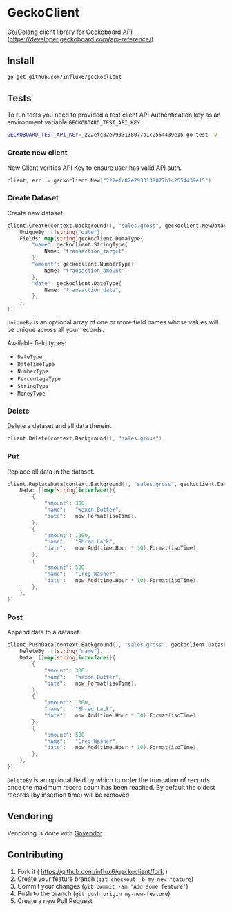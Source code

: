 # GeckoClient
Go/Golang client library for Geckoboard API (https://developer.geckoboard.com/api-reference/).

## Install

```bash
go get github.com/influx6/geckoclient
```

## Tests

To run tests you need to provided a test client API Authentication key as an environment variable `GECKOBOARD_TEST_API_KEY`.

```bash
GECKOBOARD_TEST_API_KEY=_222efc82e7933138077b1c2554439e15 go test -v
```

### Create new client

New Client verifies API Key to ensure user has valid API auth.

```go
client, err := geckoclient.New("222efc82e7933138077b1c2554439e15")
```

### Create Dataset

Create new dataset.

```go
client.Create(context.Background(), "sales.gross", geckoclient.NewDataset{
	UniqueBy: []string{"date"},
	Fields: map[string]geckoclient.DataType{
		"name": geckoclient.StringType{
			Name: "transaction_target",
		},
		"amount": geckoclient.NumberType{
			Name: "transaction_amount",
		},
		"date": geckoclient.DateType{
			Name: "transaction_date",
		},
	},
})
```

`UniqueBy` is an optional array of one or more field names whose values will be unique across all your records.

Available field types:

- `DateType`
- `DateTimeType`
- `NumberType`
- `PercentageType`
- `StringType`
- `MoneyType`


### Delete

Delete a dataset and all data therein.

```go
client.Delete(context.Background(), "sales.gross")
```

### Put

Replace all data in the dataset.

```go
client.ReplaceData(context.Background(), "sales.gross", geckoclient.Dataset{
	Data: []map[string]interface{}{
		{
			"amount": 300,
			"name":   "Waxon Butter",
			"date":   now.Format(isoTime),
		},
		{
			"amount": 1300,
			"name":   "Shred Lack",
			"date":   now.Add(time.Hour * 30).Format(isoTime),
		},
		{
			"amount": 500,
			"name":   "Creg Washer",
			"date":   now.Add(time.Hour * 10).Format(isoTime),
		},
	},
})
```

### Post

Append data to a dataset.

```go
client.PushData(context.Background(), "sales.gross", geckoclient.Dataset{
	DeleteBy: []string{"name"},
	Data: []map[string]interface{}{
		{
			"amount": 300,
			"name":   "Waxon Butter",
			"date":   now.Format(isoTime),
		},
		{
			"amount": 1300,
			"name":   "Shred Lack",
			"date":   now.Add(time.Hour * 30).Format(isoTime),
		},
		{
			"amount": 500,
			"name":   "Creg Washer",
			"date":   now.Add(time.Hour * 10).Format(isoTime),
		},
	},
})
```

`DeleteBy` is an optional field by which to order the truncation of records once the maximum record count has been reached. By default the oldest records (by insertion time) will be removed.

## Vendoring

Vendoring is done with [Govendor](https://github.com/kardianos/govendor).

## Contributing

1. Fork it ( https://github.com/influx6/geckoclient/fork )
2. Create your feature branch (`git checkout -b my-new-feature`)
3. Commit your changes (`git commit -am 'Add some feature'`)
4. Push to the branch (`git push origin my-new-feature`)
5. Create a new Pull Request